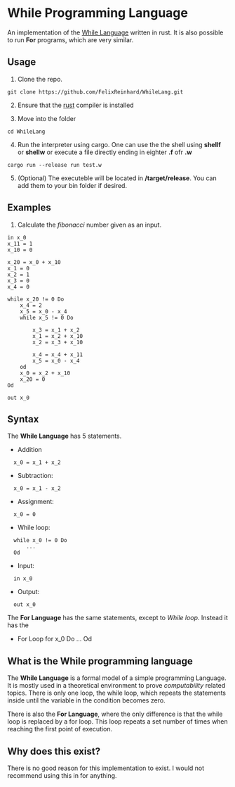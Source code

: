 # While Programming Language

An implementation of the [While Language](#what-is-the-while-programming-language) written in rust. 
It is also possible to run **For** programs, which are very similar. 

## Usage
1. Clone the repo. 
```git
git clone https://github.com/FelixReinhard/WhileLang.git     
```
2. Ensure that the [rust](https://www.rust-lang.org/tools/install) compiler is installed

3. Move into the folder 
```
cd WhileLang
````

4. Run the interpreter using cargo. One can use the the shell using **shellf** or **shellw** or execute a file directly ending in eighter **.f** ofr **.w**
```
cargo run --release run test.w
```

5. (Optional) The executeble will be located in **/target/release**. You can add them to your bin folder if desired.

## Examples

1. Calculate the *fibonacci* number given as an input.

```
in x_0
x_11 = 1
x_10 = 0

x_20 = x_0 + x_10
x_1 = 0
x_2 = 1
x_3 = 0
x_4 = 0

while x_20 != 0 Do 
    x_4 = 2
    x_5 = x_0 - x_4
    while x_5 != 0 Do 

        x_3 = x_1 + x_2 
        x_1 = x_2 + x_10 
        x_2 = x_3 + x_10 

        x_4 = x_4 + x_11
        x_5 = x_0 - x_4
    od 
    x_0 = x_2 + x_10
    x_20 = 0
Od

out x_0
```

## Syntax 
The **While Language** has 5 statements.
- Addition 
```
  x_0 = x_1 + x_2 
```
- Subtraction: 
```
  x_0 = x_1 - x_2
```
- Assignment:
```
  x_0 = 0
```
- While loop:
```
  while x_0 != 0 Do 
      ...
  Od
```
- Input:
```
  in x_0 
```
- Output:
```
  out x_0 
```
       
The **For Language** has the same statements, except to *While loop*. Instead it has the
- For Loop
        for x_0 Do 
            ...
        Od

## What is the While programming language
The **While Language** is a formal model of a simple programming Language. It is mostly used in a theoretical environment  to prove *computability* related topics. There is only one loop, the while loop, which repeats the statements inside until the variable in the condition becomes zero.

There is also the **For Language**, where the only difference is that the while loop is replaced by a for loop. This loop repeats a set number of times when reaching the first point of execution.

## Why does this exist? 
There is no good reason for this implementation to exist. I would not recommend using this in for anything.

